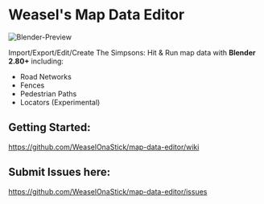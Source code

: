 # Weasel's Map Data Editor
![Blender-Preview](https://i.imgur.com/u1UBHmD.jpg)

Import/Export/Edit/Create The Simpsons: Hit & Run map data with __Blender 2.80+__ including:
* Road Networks 
* Fences
* Pedestrian Paths
* Locators (Experimental)

## Getting Started:
https://github.com/WeaselOnaStick/map-data-editor/wiki

## Submit Issues here:
https://github.com/WeaselOnaStick/map-data-editor/issues
